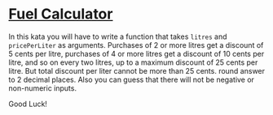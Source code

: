 # [Fuel Calculator](https://www.codewars.com/kata/fuel-calculator "57b58827d2a31c57720012e8")

In this kata you will have to write a function that takes `litres` and `pricePerLiter` as arguments. Purchases of 2 or more litres get a discount of 5 cents per litre, purchases of 4 or more litres get a discount of 10 cents per litre, and so on every two litres, up to a maximum discount of 25 cents per litre. But total discount per liter cannot be more than 25 cents. round answer to 2 decimal places. Also you can guess that there will not be negative or non-numeric inputs.

Good Luck!